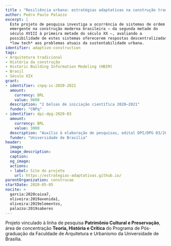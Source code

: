 ```yaml
---
title : "Resiliência urbana: estratégias adaptativas na construção tradicional"
author: Pedro Paulo Palazzo
excerpt: |
  Este projeto de pesquisa investiga a ocorrência de sistemas de ordem
  emergente na construção moderna brasileira — da segunda metade do
  século XVIII à primeira metade do século XX —, avaliando a
  possibilidade de estes sistemas oferecerem respostas descentralizadas e
  *low tech* aos problemas atuais da sustentabilidade urbana.
identifier: adaptive-construction
tags:
- Arquitetura tradicional
- História da construção
- Historic Building Information Modeling (HBIM)
- Brasil
- Século XIX
grant:
- identifier: cnpq-ic-2020-2021
  amount:
    currency: BRL
    value: 9600
  description: "2 bolsas de iniciação científica 2020–2021"
  funder: "CNPq"
- identifier: dpi-dpg-2020-03
  amount:
    currency: BRL
    value: 3000
  description: "Auxílio à elaboração de pesquisas, edital DPI/DPG 03/2020"
  funder: "Universidade de Brasília"
header:
  image:
  image_description:
  caption:
  og_image:
  actions:
  - label: Site do projeto
    url: https://estrategias-adaptativas.github.io/
parentOrganization: construcao
startDate: 2020-05-05
nocite: >
  garcia:2020caixa7,
  oliveira:2019avenida1,
  oliveira:2019elementos,
  palazzo:2019saberes
---
```


Projeto vinculado à linha de pesquisa **Patrimônio Cultural e
Preservação**, área de concentração **Teoria, História e Crítica** do
Programa de Pós-graduação da Faculdade de Arquitetura e Urbanismo da
Universidade de Brasília.

